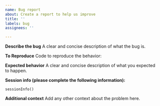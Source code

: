 ```yaml
---
name: Bug report
about: Create a report to help us improve
title: ''
labels: bug
assignees: ''

---
```


**Describe the bug**
A clear and concise description of what the bug is.

**To Reproduce**
Code to reproduce the behavior:

**Expected behavior**
A clear and concise description of what you expected to happen.


**Session info (please complete the following information):**

```
sessionInfo()
```

**Additional context**
Add any other context about the problem here.
